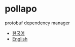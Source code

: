 # pollapo
protobuf dependency manager

- [한국어](./docs/ko/getting-started.md)
- [English](./docs/en/getting-started.md)
